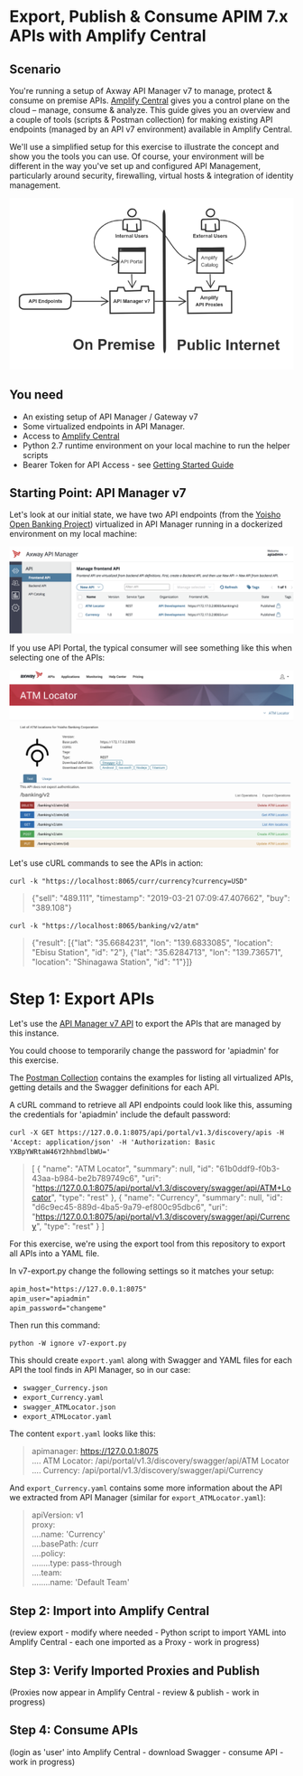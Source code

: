 # Export, Publish & Consume APIM 7.x APIs with Amplify Central

## Scenario

You're running a setup of Axway API Manager v7 to manage, protect & consume on premise APIs. [Amplify Central](https://apicentral.axway.com) gives you a control plane on the cloud – manage, consume & analyze. This guide gives you an overview and a couple of tools (scripts & Postman collection) for making existing API endpoints (managed by an API v7 environment) available in Amplify Central.

We'll use a simplified setup for this exercise to illustrate the concept and show you the tools you can use. Of course, your environment will be different in the way you've set up and configured API Management, particularly around security, firewalling, virtual hosts & integration of identity management.

![](./resources/v7apic1.png)

## You need

* An existing setup of API Manager / Gateway v7
* Some virtualized endpoints in API Manager.
* Access to [Amplify Central](https://apicentral.axway.com)
* Python 2.7 runtime environment on your local machine to run the helper scripts
* Bearer Token for API Access - see [Getting Started Guide](api-getting-started.md)

## Starting Point: API Manager v7

Let's look at our initial state, we have two API endpoints (from the [Yoisho Open Banking Project](https://github.com/u1i/yoisho)) virtualized in API Manager running in a dockerized environment on my local machine:

![](./resources/v7-1.png)

If you use API Portal, the typical consumer will see something like this when selecting one of the APIs:

![](./resources/v7-2.png)

Let's use cURL commands to see the APIs in action:

`curl -k "https://localhost:8065/curr/currency?currency=USD"`

> {"sell": "489.111", "timestamp": "2019-03-21 07:09:47.407662", "buy": "389.108"}

`curl -k "https://localhost:8065/banking/v2/atm"`

> {"result": [{"lat": "35.6684231", "lon": "139.6833085", "location": "Ebisu Station", "id": "2"}, {"lat": "35.6284713", "lon": "139.736571", "location": "Shinagawa Station", "id": "1"}]}

# Step 1: Export APIs

Let's use the [API Manager v7 API](http://apidocs.axway.com/api_documentation/apimanager/7.5.3/api-manager-V_1_3-swagger.json) to export the APIs that are managed by this instance.

You could choose to temporarily change the password for 'apiadmin' for this exercise.

The [Postman Collection](apimv7-postman.json) contains the examples for listing all virtualized APIs, getting details and the Swagger definitions for each API.

A cURL command to retrieve all API endpoints could look like this, assuming the credentials for 'apiadmin' include the default password:

`curl -X GET https://127.0.0.1:8075/api/portal/v1.3/discovery/apis -H 'Accept: application/json' -H 'Authorization: Basic YXBpYWRtaW46Y2hhbmdlbWU='`

> [
    {
        "name": "ATM Locator",
        "summary": null,
        "id": "61b0ddf9-f0b3-43aa-b984-be2b789749c6",
        "uri": "https://127.0.0.1:8075/api/portal/v1.3/discovery/swagger/api/ATM+Locator",
        "type": "rest"
    },
    {
        "name": "Currency",
        "summary": null,
        "id": "d6c9ec45-889d-4ba5-9a79-ef800c95dbc6",
        "uri": "https://127.0.0.1:8075/api/portal/v1.3/discovery/swagger/api/Currency",
        "type": "rest"
    }
]

For this exercise, we're using the export tool from this repository to export all APIs into a YAML file. 

In v7-export.py change the following settings so it matches your setup:

`apim_host="https://127.0.0.1:8075"`   
`apim_user="apiadmin"`   
`apim_password="changeme"`

Then run this command:

`python -W ignore v7-export.py`

This should create `export.yaml` along with Swagger and YAML files for each API the tool finds in API Manager, so in our case:

* `swagger_Currency.json`
* `export_Currency.yaml`
* `swagger_ATMLocator.json`
* `export_ATMLocator.yaml`

The content `export.yaml` looks like this:

> apimanager: https://127.0.0.1:8075   
> .... ATM Locator: /api/portal/v1.3/discovery/swagger/api/ATM Locator   
> .... Currency: /api/portal/v1.3/discovery/swagger/api/Currency

And `export_Currency.yaml` contains some more information about the API we extracted from API Manager (similar for `export_ATMLocator.yaml`):

> apiVersion: v1   
proxy:   
....name: 'Currency'   
....basePath: /curr   
....policy:   
........type: pass-through   
....team:   
........name: 'Default Team'   

## Step 2: Import into Amplify Central

(review export - modify where needed - Python script to import YAML into Amplify Central - each one imported as a Proxy - work in progress)

## Step 3: Verify Imported Proxies and Publish

(Proxies now appear in Amplify Central - review & publish - work in progress)

## Step 4: Consume APIs

(login as 'user' into Amplify Central - download Swagger - consume API - work in progress)
